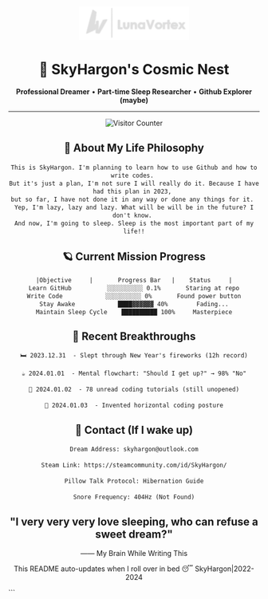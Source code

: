 <div align="center">
  <img src="assets/LH01.png" width="220" alt="LunaVortex">
  
  # 🌌 SkyHargon's Cosmic Nest 
  
  **Professional Dreamer** • **Part-time Sleep Researcher** • **Github Explorer (maybe)**
</div>

---

<div align="center">
<img src="https://visitor-badge.laobi.icu/badge?page_id=SkyHargon.SkyHargon" alt="Visitor Counter">

## 🛌 About My Life Philosophy
~~~
This is SkyHargon. I'm planning to learn how to use Github and how to write codes. 
But it's just a plan, I'm not sure I will really do it. Because I have had this plan in 2023, 
but so far, I have not done it in any way or done any things for it. 
Yep, I'm lazy, lazy and lazy. What will be will be in the future? I don't know. 
And now, I'm going to sleep. Sleep is the most important part of my life!!
~~~
## 🪐 Current Mission Progress
~~~
|Objective	   |       Progress Bar	  |    Status     |
Learn GitHub          ░░░░░░░░░░ 0.1%	    Staring at repo
Write Code	          ░░░░░░░░░░ 0%	      Found power button
Stay Awake	          ████▓▓▓▓▓▓ 40%	    Fading...
Maintain Sleep Cycle	██████████ 100%	    Masterpiece
~~~
## 🌙 Recent Breakthroughs
~~~
🛏️ 2023.12.31  - Slept through New Year's fireworks (12h record)

☕ 2024.01.01  - Mental flowchart: "Should I get up?" → 98% "No"

📱 2024.01.02  - 78 unread coding tutorials (still unopened)

🥱 2024.01.03  - Invented horizontal coding posture
~~~
## 📮 Contact (If I wake up)
~~~
Dream Address: skyhargon@outlook.com

Steam Link: https://steamcommunity.com/id/SkyHargon/

Pillow Talk Protocol: Hibernation Guide

Snore Frequency: 404Hz (Not Found)
~~~

## "I very very very love sleeping, who can refuse a sweet dream?"
 —— My Brain While Writing This

This README auto-updates when I roll over in bed 😴
SkyHargon|2022-2024
</div> ```




